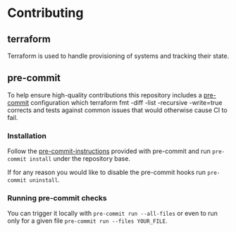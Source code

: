 # Contributing

## terraform

Terraform is used to handle provisioning of systems and tracking their state.

<!-- TODO| ### Installation

    REDO| write terraform install instructions
    REDO| write terraform-docs install instructions
    REDO| write instructions on running `terraform-docs markdown
    REDO| write trivy install instructions
    REDO| write tflint install instructions
    REDO| verify checkov and provide install instructions as needed
    REDO| write instructions on running `terraform fmt -diff -list -recursive -write=true` if terraform formatting issues come from pre-commit
-->

## pre-commit

To help ensure high-quality contributions this repository includes a [pre-commit](https://pre-commit.com) configuration which terraform fmt -diff -list -recursive -write=true
corrects and tests against common issues that would otherwise cause CI to fail.

### Installation

Follow the [pre-commit-instructions](https://pre-commit.com/#install) provided with pre-commit and run `pre-commit install` under the repository base.

If for any reason you would like to disable the pre-commit hooks run `pre-commit uninstall`.

### Running pre-commit checks

You can trigger it locally with `pre-commit run --all-files` or even to run only for a given file `pre-commit run --files YOUR_FILE`.
